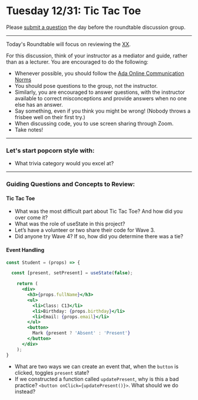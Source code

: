 # Tuesday 12/31: Tic Tac Toe

Please [submit a question](https://airtable.com/shrOEPwWbMZXxXlTt) the day before the roundtable discussion group.

---

Today's Roundtable will focus on reviewing the [XX](https://learn-2.galvanize.com/cohorts/2036/).

For this discussion, think of your instructor as a mediator and guide, rather than as a lecturer. You are encouraged to do the following:

* Whenever possible, you should follow the [Ada Online Communication Norms](https://learn-2.galvanize.com/cohorts/2036/blocks/882/content_files/00-welcome-to-ada/02-wk01-online-communication-norms.md)
* You should pose questions to the group, not the instructor.
* Similarly, you are encouraged to answer questions, with the instructor available to correct misconceptions and provide answers when no one else has an answer.
* Say something, even if you think you might be wrong! (Nobody throws a frisbee well on their first try.)
* When discussing code, you to use screen sharing through Zoom.
* Take notes!

---

### Let's start popcorn style with:
* What trivia category would you excel at?

---

### Guiding Questions and Concepts to Review:

#### Tic Tac Toe
* What was the most difficult part about Tic Tac Toe? And how did you over come it?
* What was the role of useState in this project?
* Let’s have a volunteer or two share their code for Wave 3.
* Did anyone try Wave 4? If so, how did you determine there was a tie?

#### Event Handling

```jsx
const Student = (props) => {

  const [present, setPresent] = useState(false);

    return (
      <div>
        <h3>{props.fullName}</h3>
        <ul>
          <li>Class: C13</li>
          <li>Birthday: {props.birthday}</li>
          <li>Email: {props.email}</li>
        </ul>
        <button>
          Mark {present ? 'Absent' : 'Present'}
        </button>
      </div>
    );
}
```
* What are two ways we can create an event that, when the `button` is clicked, toggles `present` state?
* If we constructed a function called `updatePresent`, why is this a bad practice? `<button onClick={updatePresent()}>`. What should we do instead?